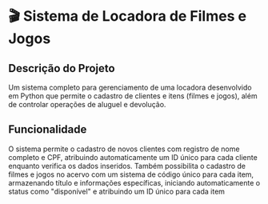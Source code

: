 # 🎬 Sistema de Locadora de Filmes e Jogos

## Descrição do Projeto
Um sistema completo para gerenciamento de uma locadora desenvolvido em Python que permite o cadastro de clientes e itens (filmes e jogos), além de controlar operações de aluguel e devolução.

## Funcionalidade
O sistema permite o cadastro de novos clientes com registro de nome completo e CPF, atribuindo automaticamente um ID único para cada cliente enquanto verifica os dados inseridos. Também possibilita o cadastro de filmes e jogos no acervo com um sistema de código único para cada item, armazenando título e informações específicas, iniciando automaticamente o status como "disponível" e atribuindo um ID único para cada item
